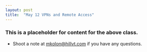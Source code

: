 ```yaml
---
layout: post
title:  "May 12 VPNs and Remote Access"
---
```


### This is a placeholder for content for the above class.

- Shoot a note at mkolon@hillvt.com if you have any questions.  
